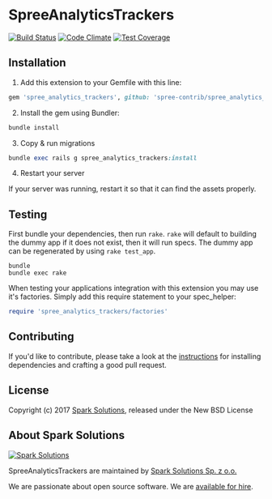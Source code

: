 SpreeAnalyticsTrackers
==============

[![Build Status](https://travis-ci.org/spree-contrib/spree_analytics_trackers.svg?branch=master)](https://travis-ci.org/spree-contrib/spree_analytics_trackers)
[![Code Climate](https://codeclimate.com/repos/560308aa6956801375000a4e/badges/9874199a656054d613cd/gpa.svg)](https://codeclimate.com/repos/560308aa6956801375000a4e/feed)
[![Test Coverage](https://codeclimate.com/repos/560308aa6956801375000a4e/badges/9874199a656054d613cd/coverage.svg)](https://codeclimate.com/repos/560308aa6956801375000a4e/coverage)

## Installation

1. Add this extension to your Gemfile with this line:
  ```ruby
  gem 'spree_analytics_trackers', github: 'spree-contrib/spree_analytics_trackers'
  ```

2. Install the gem using Bundler:
  ```ruby
  bundle install
  ```

3. Copy & run migrations
  ```ruby
  bundle exec rails g spree_analytics_trackers:install
  ```

4. Restart your server

  If your server was running, restart it so that it can find the assets properly.

## Testing

First bundle your dependencies, then run `rake`. `rake` will default to building the dummy app if it does not exist, then it will run specs. The dummy app can be regenerated by using `rake test_app`.

```shell
bundle
bundle exec rake
```

When testing your applications integration with this extension you may use it's factories.
Simply add this require statement to your spec_helper:

```ruby
require 'spree_analytics_trackers/factories'
```


## Contributing

If you'd like to contribute, please take a look at the
[instructions](CONTRIBUTING.md) for installing dependencies and crafting a good
pull request.

## License

Copyright (c) 2017 [Spark Solutions](https://www.sparksolutions.co "Spark Soutions"), released under the New BSD License

## About Spark Solutions
[![Spark Solutions](http://sparksolutions.co/wp-content/uploads/2015/01/logo-ss-tr-221x100.png)][spark]

SpreeAnalyticsTrackers are maintained by [Spark Solutions Sp. z o.o.](http://sparksolutions.co?utm_source=github)

We are passionate about open source software.
We are [available for hire][spark].


[spark]:http://sparksolutions.co?utm_source=github
